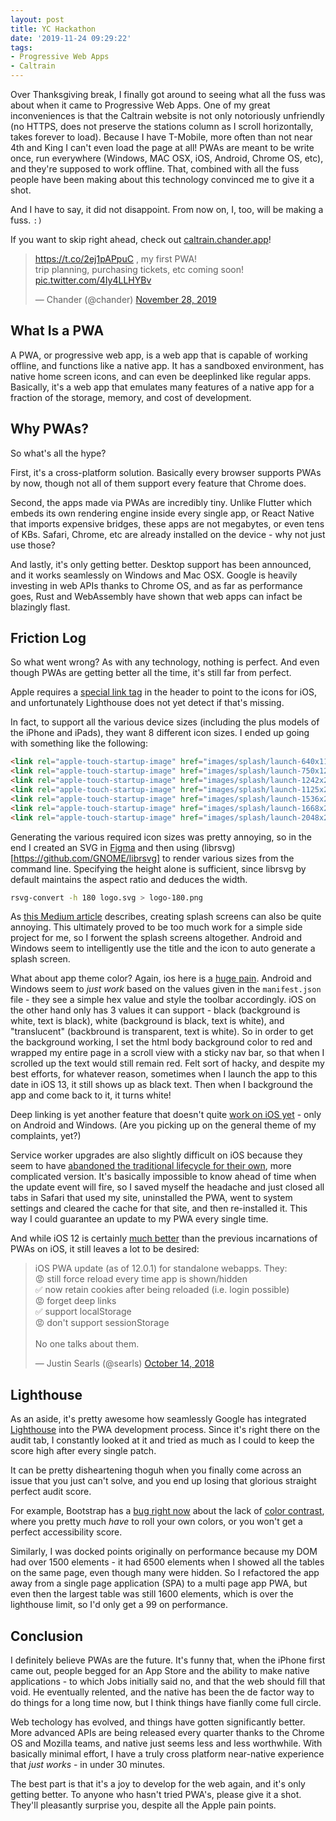 ```yaml
---
layout: post
title: YC Hackathon
date: '2019-11-24 09:29:22'
tags:
- Progressive Web Apps
- Caltrain
---
```


Over Thanksgiving break, I finally got around to seeing what all the fuss was about when it came to Progressive Web Apps. One of my great inconveniences is that the Caltrain website is not only notoriously unfriendly (no HTTPS, does not preserve the stations column as I scroll horizontally, takes forever to load). Because I have T-Mobile, more often than not near 4th and King I can't even load the page at all! PWAs are meant to be write once, run everywhere (Windows, MAC OSX, iOS, Android, Chrome OS, etc), and they're supposed to work offline. That, combined with all the fuss people have been making about this technology convinced me to give it a shot.

And I have to say, it did not disappoint. From now on, I, too, will be making a fuss. `:)`

If you want to skip right ahead, check out [caltrain.chander.app](https://caltrain.chander.app)!

<blockquote class="twitter-tweet"><p lang="en" dir="ltr"><a href="https://t.co/2ej1pAPpuC">https://t.co/2ej1pAPpuC</a> , my first PWA!<br>trip planning, purchasing tickets, etc coming soon! <a href="https://t.co/4Iy4LLHYBv">pic.twitter.com/4Iy4LLHYBv</a></p>&mdash; Chander (@chander) <a href="https://twitter.com/chander/status/1200127627064827904?ref_src=twsrc%5Etfw">November 28, 2019</a></blockquote> <script async src="https://platform.twitter.com/widgets.js" charset="utf-8"></script>

## What Is a PWA

A PWA, or progressive web app, is a web app that is capable of working offline, and functions like a native app. It has a sandboxed environment, has native home screen icons, and can even be deeplinked like regular apps. Basically, it's a web app that emulates many features of a native app for a fraction of the storage, memory, and cost of development.

## Why PWAs?

So what's all the hype?

First, it's a cross-platform solution. Basically every browser supports PWAs by now, though not all of them support every feature that Chrome does.

Second, the apps made via PWAs are incredibly tiny. Unlike Flutter which embeds its own rendering engine inside every single app, or React Native that imports expensive bridges, these apps are not megabytes, or even tens of KBs. Safari, Chrome, etc are already installed on the device - why not just use those?

And lastly, it's only getting better. Desktop support has been announced, and it works seamlessly on Windows and Mac OSX. Google is heavily investing in web APIs thanks to Chrome OS, and as far as performance goes, Rust and WebAssembly have shown that web apps can infact be blazingly flast.

## Friction Log

So what went wrong? As with any technology, nothing is perfect. And even though PWAs are getting better all the time, it's still far from perfect.

Apple requires a [special link tag](https://developer.apple.com/library/archive/documentation/AppleApplications/Reference/SafariWebContent/ConfiguringWebApplications/ConfiguringWebApplications.html) in the header to point to the icons for iOS, and unfortunately Lighthouse does not yet detect if that's missing.

In fact, to support all the various device sizes (including the plus models of the iPhone and iPads), they want 8 different icon sizes. I ended up going with something like the following:

```html
<link rel="apple-touch-startup-image" href="images/splash/launch-640x1136.png" media="(device-width: 320px) and (device-height: 568px) and (-webkit-device-pixel-ratio: 2) and (orientation: portrait)">
<link rel="apple-touch-startup-image" href="images/splash/launch-750x1294.png" media="(device-width: 375px) and (device-height: 667px) and (-webkit-device-pixel-ratio: 2) and (orientation: portrait)">
<link rel="apple-touch-startup-image" href="images/splash/launch-1242x2148.png" media="(device-width: 414px) and (device-height: 736px) and (-webkit-device-pixel-ratio: 3) and (orientation: portrait)">
<link rel="apple-touch-startup-image" href="images/splash/launch-1125x2436.png" media="(device-width: 375px) and (device-height: 812px) and (-webkit-device-pixel-ratio: 3) and (orientation: portrait)">
<link rel="apple-touch-startup-image" href="images/splash/launch-1536x2048.png" media="(min-device-width: 768px) and (max-device-width: 1024px) and (-webkit-min-device-pixel-ratio: 2) and (orientation: portrait)">
<link rel="apple-touch-startup-image" href="images/splash/launch-1668x2224.png" media="(min-device-width: 834px) and (max-device-width: 834px) and (-webkit-min-device-pixel-ratio: 2) and (orientation: portrait)">
<link rel="apple-touch-startup-image" href="images/splash/launch-2048x2732.png" media="(min-device-width: 1024px) and (max-device-width: 1024px) and (-webkit-min-device-pixel-ratio: 2) and (orientation: portrait)">
```

Generating the various required icon sizes was pretty annoying, so in the end I created an SVG in [Figma](https://www.figma.com/) and then using (librsvg)[https://github.com/GNOME/librsvg] to render various sizes from the command line. Specifying the height alone is sufficient, since librsvg by default maintains the aspect ratio and deduces the width.

```bash
rsvg-convert -h 180 logo.svg > logo-180.png
```

As [this Medium article](https://medium.com/@applification/progressive-web-app-splash-screens-80340b45d210) describes, creating splash screens can also be quite annoying. This ultimately proved to be too much work for a simple side project for me, so I forwent the splash screens altogether. Android and Windows seem to intelligently use the title and the icon to auto generate a splash screen.

What about app theme color? Again, ios here is a [huge pain](https://medium.com/appscope/changing-the-ios-status-bar-of-your-progressive-web-app-9fc8fbe8e6ab). Android and Windows seem to _just work_ based on the values given in the `manifest.json` file - they see a simple hex value and style the toolbar accordingly. iOS on the other hand only has 3 values it can support - black (background is white, text is black), white (background is black, text is white), and "translucent" (backbround is transparent, text is white). So in order to get the background working, I set the html body background color to red and wrapped my entire page in a scroll view with a sticky nav bar, so that when I scrolled up the text would still remain red. Felt sort of hacky, and despite my best efforts, for whatever reason, sometimes when I launch the app to this date in iOS 13, it still shows up as black text. Then when I background the app and come back to it, it turns white!

Deep linking is yet another feature that doesn't quite [work on iOS yet](https://stackoverflow.com/questions/45979191/deep-linking-from-web-to-pwa-standalone-version) - only on Android and Windows. (Are you picking up on the general theme of my complaints, yet?)

Service worker upgrades are also slightly difficult on iOS because they seem to have [abandoned the traditional lifecycle for their own](https://stackoverflow.com/questions/55581719/reactjs-pwa-not-updating-on-ios), more complicated version. It's basically impossible to know ahead of time when the update event will fire, so I saved myself the headache and just closed all tabs in Safari that used my site, uninstalled the PWA, went to system settings and cleared the cache for that site, and then re-installed it. This way I could guarantee an update to my PWA every single time.

And while iOS 12 is certainly [much better](https://medium.com/@firt/whats-new-on-ios-12-2-for-progressive-web-apps-75c348f8e945) than the previous incarnations of PWAs on iOS, it still leaves a lot to be desired:

<blockquote class="twitter-tweet"><p lang="en" dir="ltr">iOS PWA update (as of 12.0.1) for standalone webapps. They:<br>😡 still force reload every time app is shown/hidden<br>✅ now retain cookies after being reloaded (i.e. login possible)<br>😡 forget deep links<br>✅ support localStorage<br>😡 don&#39;t support sessionStorage<br><br>No one talks about them.</p>&mdash; Justin Searls (@searls) <a href="https://twitter.com/searls/status/1051459860192202755?ref_src=twsrc%5Etfw">October 14, 2018</a></blockquote> <script async src="https://platform.twitter.com/widgets.js" charset="utf-8"></script>


## Lighthouse

As an aside, it's pretty awesome how seamlessly Google has integrated [Lighthouse](https://github.com/GoogleChrome/lighthouse) into the PWA development process. Since it's right there on the audit tab, I constantly looked at it and tried as much as I could to keep the score high after every single patch.

It can be pretty disheartening thoguh when you finally come across an issue that you just can't solve, and you end up losing that glorious straight perfect audit score.

For example, Bootstrap has a [bug right now](https://github.com/twbs/bootstrap/issues/25126) about the lack of [color contrast](https://getbootstrap.com/docs/4.0/getting-started/accessibility/#color-contrast), where you pretty much *have* to roll your own colors, or you won't get a perfect accessibility score.

Similarly, I was docked points originally on performance because my DOM had over 1500 elements - it had 6500 elements when I showed all the tables on the same page, even though many were hidden. So I refactored the app away from a single page application (SPA) to a multi page app PWA, but even then the largest table was still 1600 elements, which is over the lighthouse limit, so I'd only get a 99 on performance.

## Conclusion

I definitely believe PWAs are the future. It's funny that, when the iPhone first came out, people begged for an App Store and the ability to make native applications - to which Jobs initially said no, and that the web should fill that void. He eventually relented, and the native has been the de factor way to do things for a long time now, but I think things have fianlly come full circle.

Web techology has evolved, and things have gotten significantly better. More advanced APIs are being released every quarter thanks to the Chrome OS and Mozilla teams, and native just seems less and less worthwhile. With basically minimal effort, I have a truly cross platform near-native experience that _just works_ - in under 30 minutes.

The best part is that it's a joy to develop for the web again, and it's only getting better. To anyone who hasn't tried PWA's, please give it a shot. They'll pleasantly surprise you, despite all the Apple pain points.